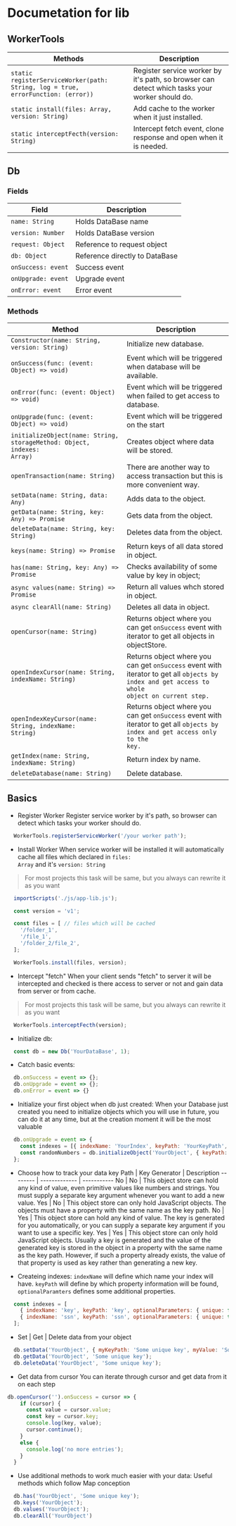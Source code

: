 # Documetation for lib
## WorkerTools
  Methods | Description 
  ------- | ---------- 
  <code>static registerServiceWorker(path: String, log = true, errorFunction: (error))</code> | Register service worker by it's path, so browser can detect which tasks your worker should do.
  <code>static install(files: Array, version: String)</code> | Add cache to the worker when it just installed.
  <code>static interceptFecth(version: String)</code> | Intercept fetch event, clone response and open when it is needed.

## Db

### Fields
  Field | Description 
  ----- | ---------- 
  <code>name: String</code> | Holds DataBase name
  <code>version: Number</code> | Holds DataBase version
  <code>request: Object</code> | Reference to request object
  <code>db: Object</code> | Reference directly to DataBase
  <code>onSuccess: event</code> | Success event 
  <code>onUpgrade: event</code> | Upgrade event
  <code>onError: event</code> | Error event

### Methods
  Method | Description 
  ------ | ---------- 
  <code>Constructor(name: String, version: String)</code> | Initialize new database. 
  <code>onSuccess(func: (event: Object) => void)</code> | Event which will be triggered when database will be available.
  <code>onError(func: (event: Object) => void)</code> | Event which will be triggered when failed to get access to database.
  <code>onUpgrade(func: (event: Object) => void)</code> | Event which will be triggered on the start
  <code>initializeObject(name: String, storageMethod: Object, indexes: Array)</code> | Creates object where data will be stored.
  <code>openTransaction(name: String)</code> | There are another way to access transaction but this is more convenient way.
  <code>setData(name: String, data: Any)</code> | Adds data to the object.
  <code>getData(name: String, key: Any) => Promise</code> | Gets data from the object.
  <code>deleteData(name: String, key: String)</code> | Deletes data from the object.
  <code>keys(name: String) => Promise</code> | Return keys of all data stored in object.
  <code>has(name: String, key: Any) => Promise</code> | Checks availability of some value by key in object;
  <code>async values(name: String) => Promise</code> | Return all values whch stored in object.
  <code>async clearAll(name: String)</code> | Deletes all data in object.
  <code>openCursor(name: String)</code> | Returns object where you can get <code>onSuccess</code> event with iterator to get all objects in objectStore.
  <code>openIndexCursor(name: String, indexName: String)</code> | Returns object where you can get <code>onSuccess</code> event with iterator to get all <code>objects by index and get access to whole object on current step.
  <code>openIndexKeyCursor(name: String, indexName: String)</code> | Returns object where you can get <code>onSuccess</code> event with iterator to get all <code>objects by index and get access only to the key.
  <code>getIndex(name: String, indexName: String)</code> | Return index by name.
  <code>deleteDatabase(name: String)</code> | Delete database.

## Basics
* Register Worker
  Register service worker by it's path, so browser can detect which tasks your worker should do.
```javascript
  WorkerTools.registerServiceWorker('/your worker path');
```

* Install Worker
 When service worker will be installed it will automatically cache all files which declared in <code>files: Array</code>
 and it's <code>version: String</code>
 > For most projects this task will be same, but you always can rewrite it as you want
```javascript
  importScripts('./js/app-lib.js');

  const version = 'v1';

  const files = [ // files which will be cached
    '/folder_1',
    '/file_1',
    '/folder_2/file_2',
  ];

  WorkerTools.install(files, version);
```

* Intercept "fetch"
  When your client sends "fetch" to server it will be intercepted and 
  checked is there access to server or not and gain data from server or from cache.
> For most projects this task will be same, but you always can rewrite it as you want
```javascript
  WorkerTools.interceptFecth(version);
```

* Initialize db: 
```javascript
  const db = new Db('YourDataBase', 1);
```

* Catch basic events:
```javascript
  db.onSuccess = event => {};
  db.onUpgrade = event => {};
  db.onError = event => {}
```

* Initialize your first object when db just created:
  When your Database just created you need to initialize objects which you will 
  use in future, you can do it at any time, but at the creation moment it will be the most valuable 
```javascript
  db.onUpgrade = event => {
    const indexes = [{ indexName: 'YourIndex', keyPath: 'YourKeyPath', optionalParameters: { unique: false }}];
    const randomNumbers = db.initializeObject('YourObject', { keyPath: 'YourKey'}, indexes);
  };
```

* Choose how to track your data
  key Path | Key Generator | Description
  -------- | ------------- | -----------
  No | No |	This object store can hold any kind of value, even primitive values like numbers and strings. You must supply a separate key argument whenever you want to add a new value.
  Yes |	No | This object store can only hold JavaScript objects. The objects must have a property with the same name as the key path.
  No | Yes | This object store can hold any kind of value. The key is generated for you automatically, or you can supply a separate key argument if you want to use a specific key.
  Yes |	Yes |	This object store can only hold JavaScript objects. Usually a key is generated and the value of the generated key is stored in the object in a property with the same name as the key path. However, if such a property already exists, the value of that property is used as key rather than generating a new key.

* Createing indexes: 
<code>indexName</code> will define which name your index will have. <code>keyPath</code> will define by which property information will be found, <code>optionalParamters</code> defines some additional properties. 

```javascript
  const indexes = [
    { indexName: 'key', keyPath: 'key', optionalParameters: { unique: false }},
    { indexName: 'ssn', keyPath: 'ssn', optionalParameters: { unique: true }},
  ];
```

* Set | Get | Delete data from your object

```javascript
  db.setData('YourObject', { myKeyPath: 'Some unique key', myValue: 'Some value' });
  db.getData('YourObject', 'Some unique key');
  db.deleteData('YourObject', 'Some unique key');
```

* Get data from cursor
  You can iterate through cursor and get data from it on each step 
```javascript
db.openCursor('').onSuccess = cursor => {
    if (cursor) {
      const value = cursor.value;
      const key = cursor.key;
      console.log(key, value);
      cursor.continue();
    }
    else {
      console.log('no more entries');
    }
  }
```

* Use additional methods to work much easier with your data:
  Useful methods which follow Map conception
```javascript
  db.has('YourObject', 'Some unique key');
  db.keys('YourObject');
  db.values('YourObject'); 
  db.clearAll('YourObject')
```
